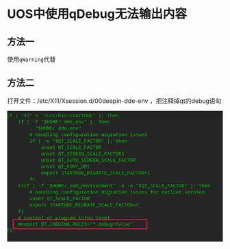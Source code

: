# UOS中使用qDebug无法输出内容 

## 方法一  
使用`qWarning`代替   

## 方法二  
打开文件：/etc/X11/Xsession.d/00deepin-dde-env  ，把注释掉qt的debug语句   

<img src="./img/18-1.png" alt="18-1" style="zoom:75%;" />
